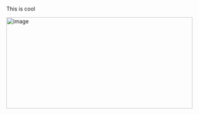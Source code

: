 This is cool



<img width="486" height="240" alt="image" src="https://github.com/user-attachments/assets/c19a92b7-4ce3-4ddf-941e-78490a3d7fbb" />
